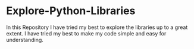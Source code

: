 # Explore-Python-Libraries
In this Repository I have tried my best to explore the libraries  up to a great extent. I have tried my best to make my code simple and easy for understanding.
